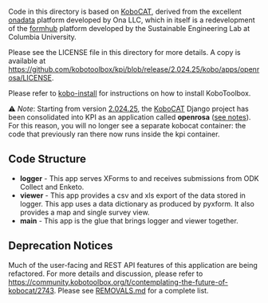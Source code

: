 Code in this directory is based on
[KoboCAT](https://github.com/kobotoolbox/kobocat), derived from the excellent
[onadata](http://github.com/onaio/onadata) platform developed by Ona LLC, which
in itself is a redevelopment of the
[formhub](http://github.com/SEL-Columbia/formhub) platform developed by the
Sustainable Engineering Lab at Columbia University.

Please see the LICENSE file in this directory for more details. A copy is available at
https://github.com/kobotoolbox/kpi/blob/release/2.024.25/kobo/apps/openrosa/LICENSE.

Please refer to [kobo-install](https://github.com/kobotoolbox/kobo-install) for
instructions on how to install KoboToolbox.

⚠️ _Note_: Starting from version [2.024.25](https://github.com/kobotoolbox/kpi/releases/tag/2.024.25),
the [KoboCAT](https://github.com/kobotoolbox/kobocat/) Django project has been consolidated into KPI as an application called **openrosa** ([see notes](./MIGRATION_AS_DJANGO_APP.md)).
For this reason, you will no longer see a separate kobocat container: the code that previously ran there now runs inside the kpi container.


## Code Structure

  - **logger** - This app serves XForms to and receives submissions from
    ODK Collect and Enketo.
  - **viewer** - This app provides a csv and xls export of the data
    stored in logger. This app uses a data dictionary as produced by
    pyxform. It also provides a map and single survey view.
  - **main** - This app is the glue that brings logger and viewer
    together.

## Deprecation Notices

Much of the user-facing and REST API features of this application are being refactored.
For more details and discussion, please refer to
<https://community.kobotoolbox.org/t/contemplating-the-future-of-kobocat/2743>. Please
see [REMOVALS.md](REMOVALS.md) for a complete list.
